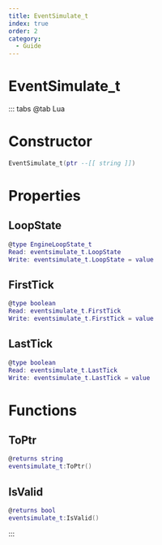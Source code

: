 ```yaml
---
title: EventSimulate_t
index: true
order: 2
category:
  - Guide
---
```


# EventSimulate_t

::: tabs
@tab Lua
# Constructor
```lua
EventSimulate_t(ptr --[[ string ]])
```
# Properties
## LoopState 
```lua
@type EngineLoopState_t
Read: eventsimulate_t.LoopState
Write: eventsimulate_t.LoopState = value
```
## FirstTick 
```lua
@type boolean
Read: eventsimulate_t.FirstTick
Write: eventsimulate_t.FirstTick = value
```
## LastTick 
```lua
@type boolean
Read: eventsimulate_t.LastTick
Write: eventsimulate_t.LastTick = value
```
# Functions
## ToPtr
```lua
@returns string
eventsimulate_t:ToPtr()
```
## IsValid
```lua
@returns bool
eventsimulate_t:IsValid()
```

:::